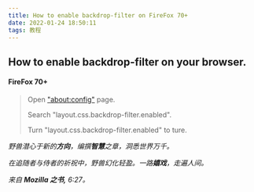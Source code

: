 ```yaml
---
title: How to enable backdrop-filter on FireFox 70+
date: 2022-01-24 18:50:11
tags: 教程
---
```


## How to enable backdrop-filter on your browser.

#### FireFox 70+

>Open ["about:config"](about:config) page.
>
>Search "layout.css.backdrop-filter.enabled".
>
>Turn "layout.css.backdrop-filter.enabled" to ture.

*野兽潜心于新的**方向**，编撰**智慧**之章，洞悉世界万千。*

*在追随者与侍者的祈祝中，野兽幻化轻盈。一路**嬉戏**，走遍人间。*

*来自 **Mozilla 之书,** 6:27。*

